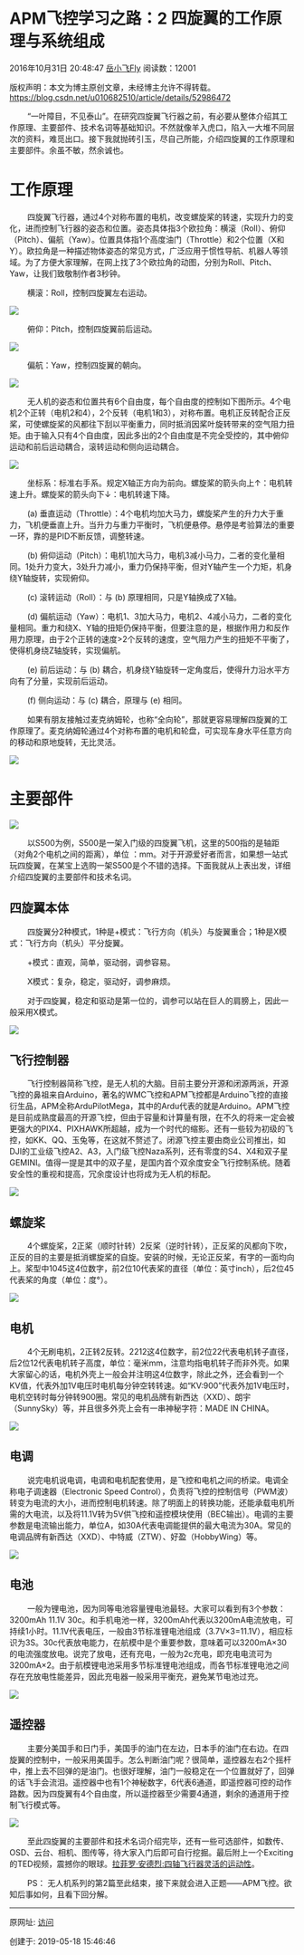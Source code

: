 # APM飞控学习之路：2 四旋翼的工作原理与系统组成

2016年10月31日 20:48:47 [岳小飞Fly](https://me.csdn.net/u010682510) 阅读数：12001

版权声明：本文为博主原创文章，未经博主允许不得转载。 https://blog.csdn.net/u010682510/article/details/52986472

        “一叶障目，不见泰山”。在研究四旋翼飞行器之前，有必要从整体介绍其工作原理、主要部件、技术名词等基础知识。不然就像羊入虎口，陷入一大堆不同层次的资料，难觅出口。接下我就抛砖引玉，尽自己所能，介绍四旋翼的工作原理和主要部件。余虽不敏，然余诚也。

  

# 工作原理

  

        四旋翼飞行器，通过4个对称布置的电机，改变螺旋桨的转速，实现升力的变化，进而控制飞行器的姿态和位置。姿态具体指3个欧拉角：横滚（Roll）、俯仰（Pitch）、偏航（Yaw）。位置具体指1个高度油门（Throttle）和2个位置（X和Y）。欧拉角是一种描述物体姿态的常见方式，广泛应用于惯性导航、机器人等领域。为了方便大家理解，在网上找了3个欧拉角的动图，分别为Roll、Pitch、Yaw，让我们致敬制作者3秒钟。

        横滚：Roll，控制四旋翼左右运动。  

![](assets/1558165606-d8e30fedf345885378beed781ae42cee.gif)

        俯仰：Pitch，控制四旋翼前后运动。  

![](assets/1558165606-aa7c2169e9b75b5d578917c8b754554d.gif)

        偏航：Yaw，控制四旋翼的朝向。  

![](assets/1558165606-e88aabc34b1f53257cf554daa4d686a3.gif)

        无人机的姿态和位置共有6个自由度，每个自由度的控制如下图所示。4个电机2个正转（电机2和4），2个反转（电机1和3），对称布置。电机正反转配合正反桨，可使螺旋桨的风都往下刮以平衡重力，同时抵消因桨叶旋转带来的空气阻力扭矩。由于输入只有4个自由度，因此多出的2个自由度是不完全受控的，其中俯仰运动和前后运动耦合，滚转运动和侧向运动耦合。

![](assets/1558165606-d859dacc45c4d87aa201fc47beec21e9.png)  

        坐标系：标准右手系。规定X轴正方向为前向。螺旋桨的箭头向上↑：电机转速上升。螺旋桨的箭头向下↓：电机转速下降。

        (a) 垂直运动（Throttle）：4个电机均加大马力，螺旋桨产生的升力大于重力，飞机便垂直上升。当升力与重力平衡时，飞机便悬停。悬停是考验算法的重要一环，靠的是PID不断反馈，调整转速。

        (b) 俯仰运动（Pitch）：电机1加大马力，电机3减小马力，二者的变化量相同。1处升力变大，3处升力减小，重力仍保持平衡，但对Y轴产生一个力矩，机身绕Y轴旋转，实现俯仰。

        (c) 滚转运动（Roll）：与 (b) 原理相同，只是Y轴换成了X轴。

        (d) 偏航运动（Yaw）：电机1、3加大马力，电机2、4减小马力，二者的变化量相同。重力和绕X、Y轴的扭矩仍保持平衡，但要注意的是，根据作用力和反作用力原理，由于2个正转的速度>2个反转的速度，空气阻力产生的扭矩不平衡了，使得机身绕Z轴旋转，实现偏航。

        (e) 前后运动：与 (b) 耦合，机身绕Y轴旋转一定角度后，使得升力沿水平方向有了分量，实现前后运动。

        (f) 侧向运动：与 (c) 耦合，原理与 (e) 相同。

        如果有朋友接触过麦克纳姆轮，也称“全向轮”，那就更容易理解四旋翼的工作原理了。麦克纳姆轮通过4个对称布置的电机和轮盘，可实现车身水平任意方向的移动和原地旋转，无比灵活。  

![](assets/1558165606-310748c501825882ae698324a76737e9.png)  

  

# 主要部件

  

![](assets/1558165606-2357be1fc9a75b662d23d3fba8dba1be.png)  

        以S500为例，S500是一架入门级的四旋翼飞机，这里的500指的是轴距（对角2个电机之间的距离），单位 ：mm。对于开源爱好者而言，如果想一站式玩四旋翼，在某宝上选购一架S500是个不错的选择。下面我就从上表出发，详细介绍四旋翼的主要部件和技术名词。

## 四旋翼本体

        四旋翼分2种模式，1种是+模式：飞行方向（机头）与旋翼重合；1种是X模式：飞行方向（机头）平分旋翼。

        +模式：直观，简单，驱动弱，调参容易。

        X模式：复杂，稳定，驱动好，调参麻烦。

        对于四旋翼，稳定和驱动是第一位的，调参可以站在巨人的肩膀上，因此一般采用X模式。  

![](assets/1558165606-4e40ef0152cae9a1801e4a88b9f4f761.jpg)  

## 飞行控制器

        飞行控制器简称飞控，是无人机的大脑。目前主要分开源和闭源两派，开源飞控的鼻祖来自Arduino，著名的WMC飞控和APM飞控都是Arduino飞控的直接衍生品，APM全称ArduPilotMega，其中的Ardu代表的就是Arduino。APM飞控是目前成熟度最高的开源飞控，但由于容量和计算量有限，在不久的将来一定会被更强大的PIX4、PIXHAWK所超越，成为一个时代的缩影。还有一些较为初级的飞控，如KK、QQ、玉兔等，在这就不赘述了。闭源飞控主要由商业公司推出，如DJI的工业级飞控A2、A3，入门级飞控Naza系列，还有零度的S4、X4和双子星GEMINI。值得一提是其中的双子星，是国内首个双余度安全飞行控制系统。随着安全性的重视和提高，冗余度设计也将成为无人机的标配。  

![](assets/1558165606-3ee5d86a9aa11707cd7d9dc78e87fbea.png)  

## 螺旋桨

        4个螺旋桨，2正桨（顺时针转）2反桨（逆时针转），正反桨的风都向下吹，正反的目的主要是抵消螺旋桨的自旋。安装的时候，无论正反桨，有字的一面均向上。桨型中1045这4位数字，前2位10代表桨的直径（单位：英寸inch），后2位45代表桨的角度（单位：度°）。  

![](assets/1558165606-6b88b91eb30d4114c6ec80e85034ae08.png)  

## 电机

        4个无刷电机，2正转2反转。2212这4位数字，前2位22代表电机转子直径，后2位12代表电机转子高度，单位：毫米mm，注意均指电机转子而非外壳。如果大家留心的话，电机外壳上一般会并注明这4位数字，除此之外，还会看到一个KV值，代表外加1V电压时电机每分钟空转转速。如“KV:900”代表外加1V电压时，电机空转时每分钟转900圈。常见的电机品牌有新西达（XXD）、朗宇（SunnySky）等，并且很多外壳上会有一串神秘字符：MADE IN CHINA。  

![](assets/1558165606-72aa40890fea3af39b802161dd0ccf5b.png)  

## 电调

        说完电机说电调，电调和电机配套使用，是飞控和电机之间的桥梁。电调全称电子调速器（Electronic Speed Control），负责将飞控的控制信号（PWM波）转变为电流的大小，进而控制电机转速。除了明面上的转换功能，还能承载电机所需的大电流，以及将11.1V转为5V供飞控和遥控模块使用（BEC输出）。电调的主要参数是电流输出能力，单位A，如30A代表电调能提供的最大电流为30A。常见的电调品牌有新西达（XXD）、中特威（ZTW）、好盈（HobbyWing）等。

![](assets/1558165606-e52b6ec15e12bbccc9f3a4bfe6a6b5c9.png)  

## 电池

        一般为锂电池，因为同等电池容量锂电池最轻。大家可以看到有3个参数：3200mAh 11.1V 30c。和手机电池一样，3200mAh代表以3200mA电流放电，可持续1小时。11.1V代表电压，一般由3节标准锂电池组成（3.7V×3=11.1V），相应标识为3S。30c代表放电能力，在航模中是个重要参数，意味着可以3200mA×30的电流强度放电。说完了放电，还有充电，一般为2c充电，即充电电流可为3200mA×2。由于航模锂电池采用多节标准锂电池组成，而各节标准锂电池之间存在充放电性能差异，因此充电器一般采用平衡充，避免某节电池过充。  

![](assets/1558165606-4a6fd7f77e7ee177802012ea713344ea.png)  

## 遥控器

        主要分美国手和日门手，美国手的油门在左边，日本手的油门在右边。在四旋翼的控制中，一般采用美国手。怎么判断油门呢？很简单，遥控器左右2个摇杆中，推上去不回弹的是油门。也很好理解，油门一般稳定在一个位置就好了，回弹的话飞手会流泪。遥控器中也有1个神秘数字，6代表6通道，即遥控器可控的动作路数。因为四旋翼有4个自由度，所以遥控器至少需要4通道，剩余的通道用于控制飞行模式等。  

![](assets/1558165606-aa6ecb7574b77b8fc8cce8e86fcdeb3c.png)  

        至此四旋翼的主要部件和技术名词介绍完毕，还有一些可选部件，如数传、OSD、云台、相机、图传等，待大家入门后即可自行挖掘。最后附上一个Exciting的TED视频，震撼你的眼球。[拉菲罗·安德烈:四轴飞行器灵活的运动性](http://v.youku.com/v_show/id_XNzMyNjc2NjAw.html)。  

        PS： 无人机系列的第2篇至此结束，接下来就会进入正题——APM飞控。欲知后事如何，且看下回分解。

---------------------------------------------------


原网址: [访问](https://blog.csdn.net/u010682510/article/details/52986472)

创建于: 2019-05-18 15:46:46

